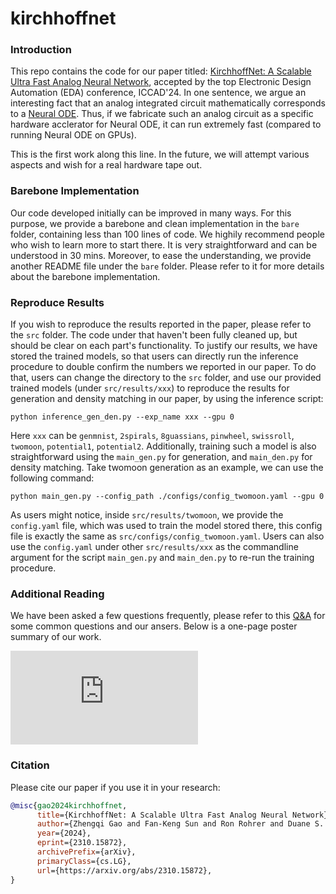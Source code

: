 # kirchhoffnet

### Introduction

This repo contains the code for our paper titled: [KirchhoffNet: A Scalable Ultra Fast Analog Neural Network](https://arxiv.org/pdf/2310.15872), accepted by the top Electronic Design Automation (EDA) conference, ICCAD'24. In one sentence, we argue an interesting fact that an analog integrated circuit mathematically corresponds to a [Neural ODE](https://arxiv.org/pdf/1806.07366). Thus, if we fabricate such an analog circuit as a specific hardware acclerator for Neural ODE, it can run extremely fast (compared to running Neural ODE on GPUs). 

This is the first work along this line. In the future, we will attempt various aspects and wish for a real hardware tape out.

### Barebone Implementation

Our code developed initially can be improved in many ways. For this purpose, we provide a barebone and clean implementation in the `bare` folder, containing less than 100 lines of code. We highily recommend people who wish to learn more to start there. It is very straightforward and can be understood in 30 mins. Moreover, to ease the understanding, we provide another README file under the `bare` folder. Please refer to it for more details about the barebone implementation.

### Reproduce Results

If you wish to reproduce the results reported in the paper, please refer to the `src` folder. The code under that haven't been fully cleaned up, but should be clear on each part's functionality. To justify our results, we have stored the trained models, so that users can directly run the inference procedure to double confirm the numbers we reported in our paper. To do that, users can change the directory to the `src` folder, and use our provided trained models (under `src/results/xxx`) to reproduce the results for generation and density matching in our paper, by using the inference script: 

```shell
python inference_gen_den.py --exp_name xxx --gpu 0
```

Here `xxx` can be `genmnist`, `2spirals`, `8guassians`, `pinwheel`, `swissroll`, `twomoon`, `potential1`, `potential2`. Additionally, training such a model is also straightforward using the `main_gen.py` for generation, and `main_den.py` for density matching. Take twomoon generation as an example, we can use the following command:

```shell
python main_gen.py --config_path ./configs/config_twomoon.yaml --gpu 0
```

As users might notice, inside `src/results/twomoon`, we provide the `config.yaml` file, which was used to train the model stored there, this config file is exactly the same as `src/configs/config_twomoon.yaml`. Users can also use the `config.yaml` under other `src/results/xxx` as the commandline argument for the script `main_gen.py` and `main_den.py` to re-run the training procedure.

### Additional Reading

We have been asked a few questions frequently, please refer to this [Q&A](https://zhengqigao.github.io/articles/what_is_kirchhoffnet.pdf) for some common questions and our ansers. Below is a one-page poster summary of our work.

![kirchhoffnet](https://zhengqigao.github.io/articles/kirchhoffnet.pdf)


### Citation

Please cite our paper if you use it in your research:

```bibtex
@misc{gao2024kirchhoffnet,
      title={KirchhoffNet: A Scalable Ultra Fast Analog Neural Network}, 
      author={Zhengqi Gao and Fan-Keng Sun and Ron Rohrer and Duane S. Boning},
      year={2024},
      eprint={2310.15872},
      archivePrefix={arXiv},
      primaryClass={cs.LG},
      url={https://arxiv.org/abs/2310.15872}, 
}
```